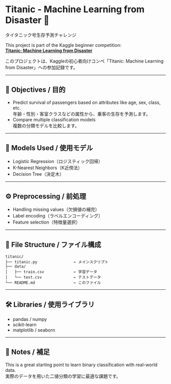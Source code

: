# Titanic - Machine Learning from Disaster 🚢  
タイタニック号生存予測チャレンジ

This project is part of the Kaggle beginner competition:  
**[Titanic: Machine Learning from Disaster](https://www.kaggle.com/competitions/titanic)**

このプロジェクトは、Kaggleの初心者向けコンペ「Titanic: Machine Learning from Disaster」への参加記録です。

---

## 📌 Objectives / 目的

- Predict survival of passengers based on attributes like age, sex, class, etc.  
  年齢・性別・客室クラスなどの属性から、乗客の生存を予測します。
- Compare multiple classification models  
  複数の分類モデルを比較します。

---

## 🧪 Models Used / 使用モデル

- Logistic Regression（ロジスティック回帰）  
- K-Nearest Neighbors（K近傍法）  
- Decision Tree（決定木）

---

## ⚙️ Preprocessing / 前処理

- Handling missing values（欠損値の補完）  
- Label encoding（ラベルエンコーディング）  
- Feature selection（特徴量選択）

---

## 📁 File Structure / ファイル構成

```
titanic/
├── titanic.py                ← メインスクリプト
├── data/
│   ├── train.csv             ← 学習データ
│   └── test.csv              ← テストデータ
└── README.md                 ← このファイル
```

---

## 🛠 Libraries / 使用ライブラリ

- pandas / numpy  
- scikit-learn  
- matplotlib / seaborn

---

## 📝 Notes / 補足

This is a great starting point to learn binary classification with real-world data.  
実際のデータを用いた二値分類の学習に最適な課題です。
